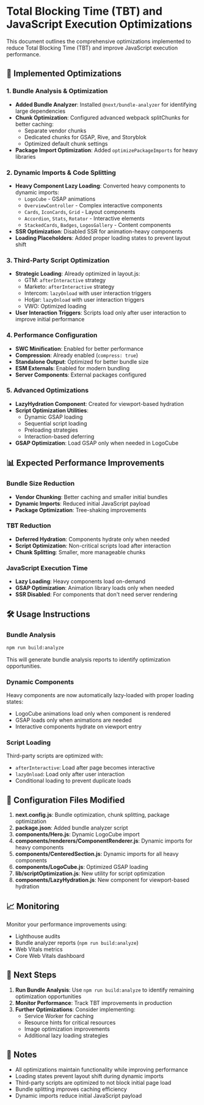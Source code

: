 # Total Blocking Time (TBT) and JavaScript Execution Optimizations

This document outlines the comprehensive optimizations implemented to reduce Total Blocking Time (TBT) and improve JavaScript execution performance.

## 🚀 Implemented Optimizations

### 1. Bundle Analysis & Optimization

- **Added Bundle Analyzer**: Installed `@next/bundle-analyzer` for identifying large dependencies
- **Chunk Optimization**: Configured advanced webpack splitChunks for better caching:
  - Separate vendor chunks
  - Dedicated chunks for GSAP, Rive, and Storyblok
  - Optimized default chunk settings
- **Package Import Optimization**: Added `optimizePackageImports` for heavy libraries

### 2. Dynamic Imports & Code Splitting

- **Heavy Component Lazy Loading**: Converted heavy components to dynamic imports:
  - `LogoCube` - GSAP animations
  - `OverviewController` - Complex interactive components
  - `Cards`, `IconCards`, `Grid` - Layout components
  - `Accordion`, `Stats`, `Rotator` - Interactive elements
  - `StackedCards`, `Badges`, `LogosGallery` - Content components
- **SSR Optimization**: Disabled SSR for animation-heavy components
- **Loading Placeholders**: Added proper loading states to prevent layout shift

### 3. Third-Party Script Optimization

- **Strategic Loading**: Already optimized in layout.js:
  - GTM: `afterInteractive` strategy
  - Marketo: `afterInteractive` strategy
  - Intercom: `lazyOnload` with user interaction triggers
  - Hotjar: `lazyOnload` with user interaction triggers
  - VWO: Optimized loading
- **User Interaction Triggers**: Scripts load only after user interaction to improve initial performance

### 4. Performance Configuration

- **SWC Minification**: Enabled for better performance
- **Compression**: Already enabled (`compress: true`)
- **Standalone Output**: Optimized for better bundle size
- **ESM Externals**: Enabled for modern bundling
- **Server Components**: External packages configured

### 5. Advanced Optimizations

- **LazyHydration Component**: Created for viewport-based hydration
- **Script Optimization Utilities**:
  - Dynamic GSAP loading
  - Sequential script loading
  - Preloading strategies
  - Interaction-based deferring
- **GSAP Optimization**: Load GSAP only when needed in LogoCube

## 📊 Expected Performance Improvements

### Bundle Size Reduction

- **Vendor Chunking**: Better caching and smaller initial bundles
- **Dynamic Imports**: Reduced initial JavaScript payload
- **Package Optimization**: Tree-shaking improvements

### TBT Reduction

- **Deferred Hydration**: Components hydrate only when needed
- **Script Optimization**: Non-critical scripts load after interaction
- **Chunk Splitting**: Smaller, more manageable chunks

### JavaScript Execution Time

- **Lazy Loading**: Heavy components load on-demand
- **GSAP Optimization**: Animation library loads only when needed
- **SSR Disabled**: For components that don't need server rendering

## 🛠️ Usage Instructions

### Bundle Analysis

```bash
npm run build:analyze
```

This will generate bundle analysis reports to identify optimization opportunities.

### Dynamic Components

Heavy components are now automatically lazy-loaded with proper loading states:

- LogoCube animations load only when component is rendered
- GSAP loads only when animations are needed
- Interactive components hydrate on viewport entry

### Script Loading

Third-party scripts are optimized with:

- `afterInteractive`: Load after page becomes interactive
- `lazyOnload`: Load only after user interaction
- Conditional loading to prevent duplicate loads

## 🔧 Configuration Files Modified

1. **next.config.js**: Bundle optimization, chunk splitting, package optimization
2. **package.json**: Added bundle analyzer script
3. **components/Hero.js**: Dynamic LogoCube import
4. **components/renderers/ComponentRenderer.js**: Dynamic imports for heavy components
5. **components/CenteredSection.js**: Dynamic imports for all heavy components
6. **components/LogoCube.js**: Optimized GSAP loading
7. **lib/scriptOptimization.js**: New utility for script optimization
8. **components/LazyHydration.js**: New component for viewport-based hydration

## 📈 Monitoring

Monitor your performance improvements using:

- Lighthouse audits
- Bundle analyzer reports (`npm run build:analyze`)
- Web Vitals metrics
- Core Web Vitals dashboard

## 🎯 Next Steps

1. **Run Bundle Analysis**: Use `npm run build:analyze` to identify remaining optimization opportunities
2. **Monitor Performance**: Track TBT improvements in production
3. **Further Optimizations**: Consider implementing:
   - Service Worker for caching
   - Resource hints for critical resources
   - Image optimization improvements
   - Additional lazy loading strategies

## 📝 Notes

- All optimizations maintain functionality while improving performance
- Loading states prevent layout shift during dynamic imports
- Third-party scripts are optimized to not block initial page load
- Bundle splitting improves caching efficiency
- Dynamic imports reduce initial JavaScript payload
